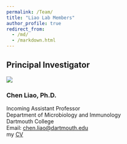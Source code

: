```yaml
---
permalink: /Team/
title: "Liao Lab Members"
author_profile: true
redirect_from: 
  - /md/
  - /markdown.html
---
```


## Principal Investigator

![](Headshot_Chen_Liao.png)
### Chen Liao, Ph.D.
Incoming Assistant Professor \
Department of Microbiology and Immunology \
Dartmouth College \
Email: chen.liao@dartmouth.edu \
my [CV](https://github.com/LiaoLabATDartmouth/CV/blob/main/CV_Chen_Liao_2025_02.pdf)
